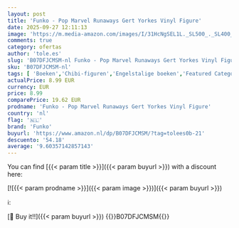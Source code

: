 ```yaml
---
layout: post
title: 'Funko - Pop Marvel Runaways Gert Yorkes Vinyl Figure'
date: 2025-09-27 12:11:13
image: 'https://m.media-amazon.com/images/I/31HcNgSEL1L._SL500_._SL400_.jpg'
comments: true
category: ofertas
author: 'tole.es'
slug: 'B07DFJCMSM-nl Funko - Pop Marvel Runaways Gert Yorkes Vinyl Figure'
sku: 'B07DFJCMSM-nl'
tags: [ 'Boeken','Chibi-figuren','Engelstalige boeken','Featured Categories','Speelgoed & spellen','Verzamelfiguren & bustes','Verzamelspeelgoed','funko','🇳🇱', ]
actualPrice: 8.99 EUR
currency: EUR
price: 8.99
comparePrice: 19.62 EUR
prodname: 'Funko - Pop Marvel Runaways Gert Yorkes Vinyl Figure'
country: 'nl'
flag: '🇳🇱'
brand: 'Funko'
buyurl: 'https://www.amazon.nl/dp/B07DFJCMSM/?tag=tolees0b-21'
descuento: '54.18'
average: '9.60357142857143'
---
```


You can find [{{< param title >}}]({{< param buyurl >}}) with a discount here:

[![{{< param prodname >}}]({{< param image >}})]({{< param buyurl >}})

ℹ️:


[🛒 Buy it!!]({{< param buyurl >}})
{{<world>}}B07DFJCMSM{{</world>}}
